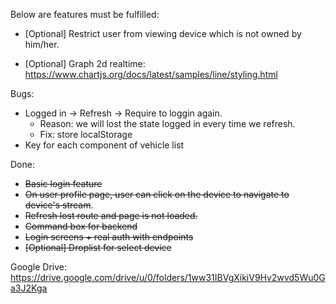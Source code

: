 Below are features must be fulfilled:
- [Optional] Restrict user from viewing device which is not owned by him/her.

- [Optional] Graph 2d realtime: https://www.chartjs.org/docs/latest/samples/line/styling.html

Bugs:
- Logged in -> Refresh -> Require to loggin again. 
  - Reason: we will lost the state logged in every time we refresh. 
  - Fix: store localStorage
- Key for each component of vehicle list

Done:
- ~~Basic login feature~~
- ~~On user profile page, user can click on the device to navigate to device's stream~~.
- ~~Refresh lost route and page is not loaded.~~
- ~~Command box for backend~~
- ~~Login screens + real auth with endpoints~~
- ~~[Optional] Droplist for select device~~

Google Drive: https://drive.google.com/drive/u/0/folders/1ww31IBVgXikiV9Hv2wvd5Wu0Ga3J2Kga
